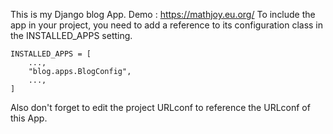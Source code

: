 This is my Django blog App. Demo : https://mathjoy.eu.org/
To include the app in your project, you need to add a reference to its configuration class in the INSTALLED_APPS setting.

    INSTALLED_APPS = [
        ...,
        "blog.apps.BlogConfig",
        ...,
    ]

Also don't forget to edit the project URLconf to reference the URLconf of this App.
